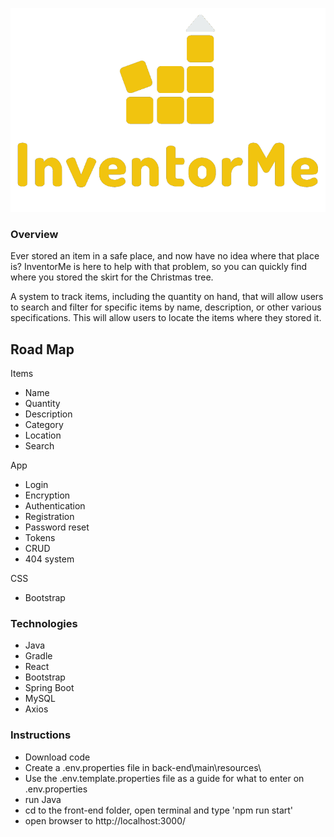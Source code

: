 ![InventorMe logo](front-end/public/logo_transparent.png)
### Overview

Ever stored an item in a safe place, and now have no idea where that place is? InventorMe is here to help with that problem, so you can quickly find where you stored the skirt for the Christmas tree.

A system to track items, including the quantity on hand, that will allow users to search and filter for specific items by name, description, or other various specifications. This will allow users to locate the items where they stored it.


## Road Map

Items

- Name
- Quantity 
- Description  
- Category
- Location
- Search
<!--
- Images
- Unique categories
- Cost
- Sale price
- Filter
- Brand
- List
-->

App

- Login
- Encryption
- Authentication
- Registration
- Password reset
- Tokens
- CRUD
- 404 system

CSS

- Bootstrap
<!-- RWD -->

### Technologies

- Java
- Gradle
- React
- Bootstrap
- Spring Boot
- MySQL
- Axios

### Instructions
- Download code
- Create a .env.properties file in back-end\main\resources\
- Use the .env.template.properties file as a guide for what to enter on .env.properties
- run Java
- cd to the front-end folder, open terminal and type 'npm run start'
- open browser to http://localhost:3000/
